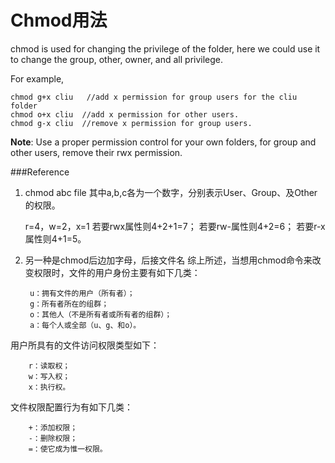 Chmod用法
====

chmod is used for changing the privilege of the folder, here we could use it to change the group, other, owner, and all privilege.

For example,

	chmod g+x cliu   //add x permission for group users for the cliu folder
	chmod o+x cliu  //add x permission for other users.
	chmod g-x cliu  //remove x permission for group users.

**Note**: Use a proper permission control for your own folders, for group and other users, remove their rwx permission.

###Reference

1. chmod abc file
其中a,b,c各为一个数字，分别表示User、Group、及Other的权限。

	r=4，w=2，x=1
	若要rwx属性则4+2+1=7；
	若要rw-属性则4+2=6；
	若要r-x属性则4+1=5。

2. 另一种是chmod后边加字母，后接文件名
综上所述，当想用chmod命令来改变权限时，文件的用户身份主要有如下几类：

		u：拥有文件的用户（所有者）；
		g：所有者所在的组群；
		o：其他人（不是所有者或所有者的组群）；
		a：每个人或全部（u、g、和o）。
用户所具有的文件访问权限类型如下：
	
		r：读取权；
		w：写入权；
		x：执行权。
文件权限配置行为有如下几类：

		+：添加权限；
		-：删除权限；
		=：使它成为惟一权限。

